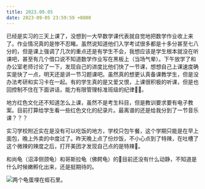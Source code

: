 ```yaml
---
title: 2023.09.05
date: 2023-09-05 23:59:59 +0800
---
```


已经是实习的三天上课了，没想到一大早数学课代表就自觉地把数学作业收上来了。作业情况真的是惨不忍睹。虽然说知道他们入学考试很多都是十多分甚至七八分的，但是课上强调了几次的重点还是有学生不会，我想应该是学生根本就没在听课吧，甚至有几个借口说不知道数学作业写在黑板上（当场气晕）。下午放学了和办公室老师讨论了一下，发现自己的进度比他们快了一节课，想想自己上课速度确实是快了一点，明天还是讲一节习题课吧。虽然真的想更认真备课教学生，但是没办法考研和实习卡在一起。有的学生真的是又爱又恨，上课很积极的听课，但是也回控制不住在下面讲话，能力有限管理标准班级的纪律😮‍💨。

地方红色文化还不知道怎么上课，虽然不是考生科目，但是教训要求要有电子教案。目前打算给学生看一些红色文化的纪录片。最离谱的还是给我分到了一节音乐课？？？

实习学校附近实在是没有可以吃饭的地方，学校只包午餐，这个学期只能是在早上面包，晚上外卖的中度过了。昨天晚上点了份炒饭，不小心点到了特辣，在吐槽了这个微辣的辣度之后，打开美团才发现自己点的是特辣🤔。

和尚龟（沼泽侧颈龟）和哥斯拉龟（佛鳄龟）的🥚目前还没有什么动静，不知道是什么时候嫩孵化出来，还是挺期待的。

![两个龟蛋埋在蛭石里。](https://jsd.cdn.zzko.cn/gh/Heyya-x/picx-images-hosting@master/20230905/IMG_2668.3dul685iapa8.jpeg)